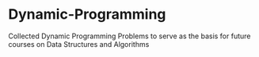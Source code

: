 # Dynamic-Programming
Collected Dynamic Programming Problems to serve as the basis for future courses on Data Structures and Algorithms

